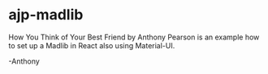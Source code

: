 # ajp-madlib

How You Think of Your Best Friend by Anthony Pearson is an example how to set up a Madlib in React also using Material-UI.

-Anthony

